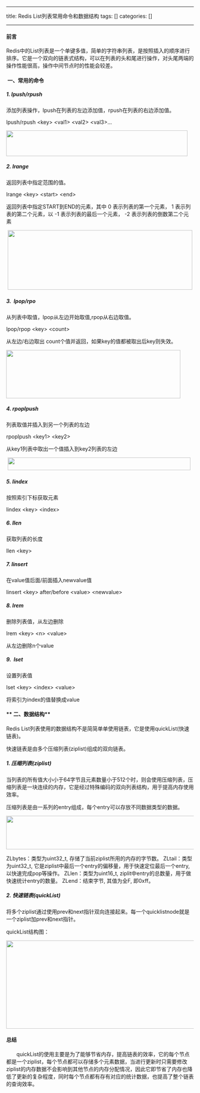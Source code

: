 
--- 
title:  Redis List列表常用命令和数据结构 
tags: []
categories: [] 

---
#### 前言        

Redis中的List列表是一个单键多值，简单的字符串列表，是按照插入的顺序进行排序。它是一个双向的链表式结构，可以在列表的头和尾进行操作，对头尾两端的操作性能很高，操作中间节点时的性能会较差。

####  **一、常用的命令**

##### 1. lpush/rpush

添加列表操作，lpush在列表的左边添加值，rpush在列表的右边添加值。

>  
 lpush/rpush &lt;key&gt; &lt;val1&gt; &lt;val2&gt; &lt;val3&gt;... 


<img alt="" height="69" src="https://img-blog.csdnimg.cn/3a24dd99b73f4538a77813c7c4cdaf6c.png" width="487">

##### 2. lrange

返回列表中指定范围的值。

>  
 lrange &lt;key&gt; &lt;start&gt; &lt;end&gt;  


返回列表中指定START到END的元素，其中 0 表示列表的第一个元素， 1 表示列表的第二个元素，以 -1 表示列表的最后一个元素， -2 表示列表的倒数第二个元素

 <img alt="" height="160" src="https://img-blog.csdnimg.cn/9440ab75ba264cd986e89fd8d649eaf7.png" width="496">

##### 3.  lpop/rpo

从列表中取值，lpop从左边开始取值,rpop从右边取值。 

lpop/rpop &lt;key&gt; &lt;count&gt;

从左边/右边取出 count个值并返回，如果key的值都被取出后key则失效。

<img alt="" height="130" src="https://img-blog.csdnimg.cn/fcbb77c7d4d944d3a8f54f29d63a2e72.png" width="468">

##### 4. rpoplpush

列表取值并插入到另一个列表的左边

>  
 rpoplpush &lt;key1&gt; &lt;key2&gt;  


从key1列表中取出一个值插入到key2列表的左边

 <img alt="" height="34" src="https://img-blog.csdnimg.cn/fc3cfbba3f274b3e95d702d6db2ba660.png" width="491">



##### 5. lindex

按照索引下标获取元素

>  
 lindex &lt;key&gt; &lt;index&gt; 


##### 6. llen

获取列表的长度

>  
 llen &lt;key&gt; 


##### 7. linsert

在value值后面/前面插入newvalue值

>  
 linsert &lt;key&gt; after/before &lt;value&gt; &lt;newvalue&gt;  


##### 8. lrem

删除列表值，从左边删除

>  
 lrem &lt;key&gt; &lt;n&gt; &lt;value&gt; 


从左边删除n个value

##### 9.  lset

设置列表值

>  
 lset &lt;key&gt; &lt;index&gt; &lt;value&gt; 


将索引为index的值替换成value

#### ** 二、数据结构**

Redis List列表使用的数据结构不是简简单单使用链表，它是使用quickList(快速链表)。

快速链表是由多个压缩列表(ziplist)组成的双向链表。

##### 1. 压缩列表(ziplist)

当列表的所有值大小小于64字节且元素数量小于512个时，则会使用压缩列表，压缩列表是一块连续的内存，它是经过特殊编码的双向列表结构，用于提高内存使用效率。

压缩列表是由一系列的entry组成，每个entry可以存放不同数据类型的数据。

<img alt="" height="90" src="https://img-blog.csdnimg.cn/31b37e0d823f4a2e82b97f0ddcdef108.jpeg" width="626">

ZLbytes：类型为uint32_t, 存储了当前ziplist所用的内存的字节数。 ZLtail：类型为uint32_t, 它是ziplist中最后一个entry的偏移量，用于快速定位最后一个entry, 以快速完成pop等操作。 ZLlen：类型为uint16_t, ziplit中entry的总数量，用于做快速统计entry的数量。 ZLend：结束字节, 其值为全F, 即0xff。

##### 2. 快速链表(quickList)

将多个ziplist通过使用prev和next指针双向连接起来。每一个quicklistnode就是一个ziplist加prev和next指针。

quickList结构图：

<img alt="" height="237" src="https://img-blog.csdnimg.cn/8e1f975a32794e74beaf9522457fc926.jpeg" width="591">

#### 总结

       quickList的使用主要是为了能够节省内存，提高链表的效率，它的每个节点都是一个ziplist，每个节点都可以存储多个元素数据，当进行更新时只需要修改ziplist的内存数据不会影响到其他节点的内存分配情况，因此它即节省了内存也降低了更新的复杂程度，同时每个节点都有存有对应的统计数据，也提高了整个链表的查询效率。
